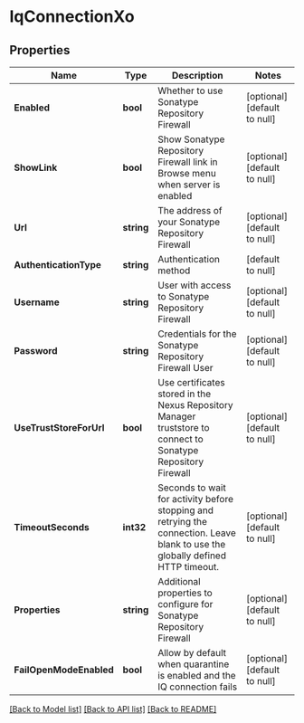 # IqConnectionXo

## Properties
Name | Type | Description | Notes
------------ | ------------- | ------------- | -------------
**Enabled** | **bool** | Whether to use Sonatype Repository Firewall | [optional] [default to null]
**ShowLink** | **bool** | Show Sonatype Repository Firewall link in Browse menu when server is enabled | [optional] [default to null]
**Url** | **string** | The address of your Sonatype Repository Firewall | [optional] [default to null]
**AuthenticationType** | **string** | Authentication method | [default to null]
**Username** | **string** | User with access to Sonatype Repository Firewall | [optional] [default to null]
**Password** | **string** | Credentials for the Sonatype Repository Firewall User | [optional] [default to null]
**UseTrustStoreForUrl** | **bool** | Use certificates stored in the Nexus Repository Manager truststore to connect to Sonatype Repository Firewall | [optional] [default to null]
**TimeoutSeconds** | **int32** | Seconds to wait for activity before stopping and retrying the connection. Leave blank to use the globally defined HTTP timeout. | [optional] [default to null]
**Properties** | **string** | Additional properties to configure for Sonatype Repository Firewall | [optional] [default to null]
**FailOpenModeEnabled** | **bool** | Allow by default when quarantine is enabled and the IQ connection fails | [optional] [default to null]

[[Back to Model list]](../README.md#documentation-for-models) [[Back to API list]](../README.md#documentation-for-api-endpoints) [[Back to README]](../README.md)


